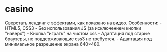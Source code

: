 # casino
Сверстать лендинг с эффектами, как показано на видео.  Особенности: - HTML5, CSS3 - Без использования JS (за исключением кнопки "наверх") - Кнопка "играть" на чистом css - Адаптация под старые браузеры, не поддерживающие css3 не требуется. - Адаптация под минимальное разрешение экрана 640×480.
